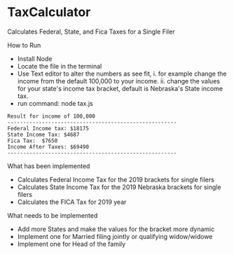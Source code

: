 # TaxCalculator
Calculates Federal, State, and Fica Taxes for a Single Filer

How to Run
* Install Node
* Locate the file in the terminal
* Use Text editor to alter the numbers as see fit, 
  i. for example change the income from the default 100,000 to your income.
  ii. change the values for your state's income tax bracket, default is Nebraska's State income tax.
* run command: node tax.js
```
Result for income of 100,000
------------------------------------------------------
Federal Income tax: $18175
State Income Tax: $4687
Fica Tax:  $7650
Income After Taxes: $69490
------------------------------------------------------
```
What has been implemented
* Calculates Federal Income Tax for the 2019 brackets for single filers
* Calculates State Income Tax for the 2019 Nebraska brackets for single filers
* Calculates the FICA Tax for 2019 year

What needs to be implemented
* Add more States and make the values for the bracket more dynamic
* Implement one for Married filing jointly or qualifying widow/widowe
* Implement one for Head of the family


